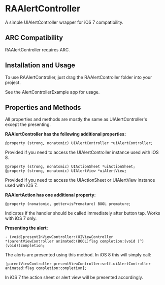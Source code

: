 RAAlertController
==================

A simple UIAlertController wrapper for iOS 7 compatibility.

ARC Compatibility
-----------------

RAAlertController requires ARC.

Installation and Usage
------------

To use RAAlertController, just drag the RAAlertController folder into your project.

See the AlertControllerExample app for usage.


Properties and Methods
----------------------

All properties and methods are mostly the same as UIAlertController's except the presenting.

**RAAlertController has the following additional properties:**

	@property (strong, nonatomic) UIAlertController *uiAlertController;

Provided if you need to access the UIAlertController instance used with iOS 8.

	@property (strong, nonatomic) UIActionSheet *uiActionSheet;
	@property (strong, nonatomic) UIAlertView *uiAlertView;

Provided if you need to access the UIActionSheet or UIAlertView instance used with iOS 7.

**RAAlertAction has one additional property:**

	@property (nonatomic, getter=isPremature) BOOL premature;

Indicates if the handler should be called immediately after button tap. Works with iOS 7 only.

**Presenting the alert:**

	- (void)presentInViewController:(UIViewController *)parentViewController animated:(BOOL)flag completion:(void (^)(void))completion;

The alerts are presented using this method. In iOS 8 this will simply call:

	[parentViewController presentViewController:self.uiAlertController animated:flag completion:completion];

In iOS 7 the action sheet or alert view will be presented accordingly.
